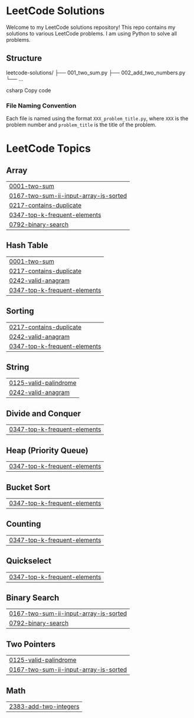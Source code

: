 # LeetCode Solutions

Welcome to my LeetCode solutions repository! This repo contains my solutions to various LeetCode problems. I am using Python to solve all problems.

## Structure

leetcode-solutions/ ├── 001_two_sum.py ├── 002_add_two_numbers.py └── ...

csharp
Copy code

### File Naming Convention
Each file is named using the format `XXX_problem_title.py`, where `XXX` is the problem number and `problem_title` is the title of the problem.



<!---LeetCode Topics Start-->
# LeetCode Topics
## Array
|  |
| ------- |
| [0001-two-sum](https://github.com/JosephL17/Leetcode/tree/master/0001-two-sum) |
| [0167-two-sum-ii-input-array-is-sorted](https://github.com/JosephL17/Leetcode/tree/master/0167-two-sum-ii-input-array-is-sorted) |
| [0217-contains-duplicate](https://github.com/JosephL17/Leetcode/tree/master/0217-contains-duplicate) |
| [0347-top-k-frequent-elements](https://github.com/JosephL17/Leetcode/tree/master/0347-top-k-frequent-elements) |
| [0792-binary-search](https://github.com/JosephL17/Leetcode/tree/master/0792-binary-search) |
## Hash Table
|  |
| ------- |
| [0001-two-sum](https://github.com/JosephL17/Leetcode/tree/master/0001-two-sum) |
| [0217-contains-duplicate](https://github.com/JosephL17/Leetcode/tree/master/0217-contains-duplicate) |
| [0242-valid-anagram](https://github.com/JosephL17/Leetcode/tree/master/0242-valid-anagram) |
| [0347-top-k-frequent-elements](https://github.com/JosephL17/Leetcode/tree/master/0347-top-k-frequent-elements) |
## Sorting
|  |
| ------- |
| [0217-contains-duplicate](https://github.com/JosephL17/Leetcode/tree/master/0217-contains-duplicate) |
| [0242-valid-anagram](https://github.com/JosephL17/Leetcode/tree/master/0242-valid-anagram) |
| [0347-top-k-frequent-elements](https://github.com/JosephL17/Leetcode/tree/master/0347-top-k-frequent-elements) |
## String
|  |
| ------- |
| [0125-valid-palindrome](https://github.com/JosephL17/Leetcode/tree/master/0125-valid-palindrome) |
| [0242-valid-anagram](https://github.com/JosephL17/Leetcode/tree/master/0242-valid-anagram) |
## Divide and Conquer
|  |
| ------- |
| [0347-top-k-frequent-elements](https://github.com/JosephL17/Leetcode/tree/master/0347-top-k-frequent-elements) |
## Heap (Priority Queue)
|  |
| ------- |
| [0347-top-k-frequent-elements](https://github.com/JosephL17/Leetcode/tree/master/0347-top-k-frequent-elements) |
## Bucket Sort
|  |
| ------- |
| [0347-top-k-frequent-elements](https://github.com/JosephL17/Leetcode/tree/master/0347-top-k-frequent-elements) |
## Counting
|  |
| ------- |
| [0347-top-k-frequent-elements](https://github.com/JosephL17/Leetcode/tree/master/0347-top-k-frequent-elements) |
## Quickselect
|  |
| ------- |
| [0347-top-k-frequent-elements](https://github.com/JosephL17/Leetcode/tree/master/0347-top-k-frequent-elements) |
## Binary Search
|  |
| ------- |
| [0167-two-sum-ii-input-array-is-sorted](https://github.com/JosephL17/Leetcode/tree/master/0167-two-sum-ii-input-array-is-sorted) |
| [0792-binary-search](https://github.com/JosephL17/Leetcode/tree/master/0792-binary-search) |
## Two Pointers
|  |
| ------- |
| [0125-valid-palindrome](https://github.com/JosephL17/Leetcode/tree/master/0125-valid-palindrome) |
| [0167-two-sum-ii-input-array-is-sorted](https://github.com/JosephL17/Leetcode/tree/master/0167-two-sum-ii-input-array-is-sorted) |
## Math
|  |
| ------- |
| [2383-add-two-integers](https://github.com/JosephL17/Leetcode/tree/master/2383-add-two-integers) |
<!---LeetCode Topics End-->